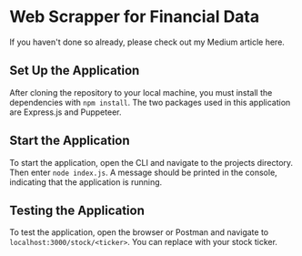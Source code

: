 # Web Scrapper for Financial Data
If you haven't done so already, please check out my Medium article here.
## Set Up the Application
After cloning the repository to your local machine, you must install the dependencies with `npm install`. The two packages used in this application are Express.js and Puppeteer.
## Start the Application
To start the application, open the CLI and navigate to the projects directory. Then enter `node index.js`. A message should be printed in the console, indicating that the application is running.
## Testing the Application
To test the application, open the browser or Postman and navigate to `localhost:3000/stock/<ticker>`. You can replace <ticker> with your stock ticker.
